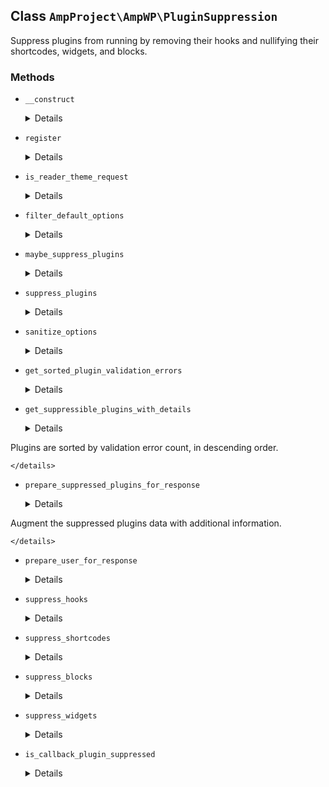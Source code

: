 ## Class `AmpProject\AmpWP\PluginSuppression`

Suppress plugins from running by removing their hooks and nullifying their shortcodes, widgets, and blocks.

### Methods
* `__construct`

	<details>

	```php
	public __construct( \AmpProject\AmpWP\PluginRegistry $plugin_registry )
	```

	Instantiate the plugin suppression service.


	</details>
* `register`

	<details>

	```php
	public register()
	```

	Register the service with the system.


	</details>
* `is_reader_theme_request`

	<details>

	```php
	public is_reader_theme_request()
	```

	Is reader theme request.


	</details>
* `filter_default_options`

	<details>

	```php
	public filter_default_options( $defaults )
	```

	Add default option.


	</details>
* `maybe_suppress_plugins`

	<details>

	```php
	public maybe_suppress_plugins()
	```

	Suppress plugins if on an AMP endpoint.


	</details>
* `suppress_plugins`

	<details>

	```php
	public suppress_plugins()
	```

	Suppress plugins.


	</details>
* `sanitize_options`

	<details>

	```php
	public sanitize_options( $options, $new_options )
	```

	Sanitize options.


	</details>
* `get_sorted_plugin_validation_errors`

	<details>

	```php
	private get_sorted_plugin_validation_errors( $plugin_slug )
	```

	Provides validation errors for a plugin specified by slug.


	</details>
* `get_suppressible_plugins_with_details`

	<details>

	```php
	public get_suppressible_plugins_with_details()
	```

	Provides a keyed array of active plugins with keys being slugs and values being plugin info plus validation error details.

Plugins are sorted by validation error count, in descending order.


	</details>
* `prepare_suppressed_plugins_for_response`

	<details>

	```php
	public prepare_suppressed_plugins_for_response( $suppressed_plugins )
	```

	Prepare suppressed plugins for response.

Augment the suppressed plugins data with additional information.


	</details>
* `prepare_user_for_response`

	<details>

	```php
	private prepare_user_for_response( $username )
	```

	Prepare user for response.


	</details>
* `suppress_hooks`

	<details>

	```php
	private suppress_hooks( $suppressed_plugins )
	```

	Suppress plugin hooks.


	</details>
* `suppress_shortcodes`

	<details>

	```php
	private suppress_shortcodes( $suppressed_plugins )
	```

	Suppress plugin shortcodes.


	</details>
* `suppress_blocks`

	<details>

	```php
	private suppress_blocks( $suppressed_plugins )
	```

	Suppress plugin blocks.


	</details>
* `suppress_widgets`

	<details>

	```php
	private suppress_widgets( $suppressed_plugins )
	```

	Suppress plugin widgets.


	</details>
* `is_callback_plugin_suppressed`

	<details>

	```php
	private is_callback_plugin_suppressed( $callback, $suppressed_plugins )
	```

	Determine whether callback is from a suppressed plugin.


	</details>
